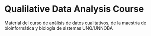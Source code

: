 # Qualilative Data Analysis Course

Material del curso de análisis de datos cualitativos, de la maestría de bioinformática y biología de sistemas UNQ/UNNOBA

